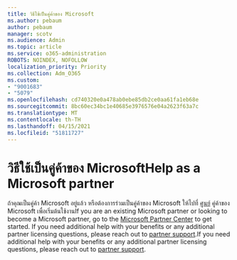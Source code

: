 ```yaml
---
title: วิธีใช้เป็นคู่ค้าของ Microsoft
ms.author: pebaum
author: pebaum
manager: scotv
ms.audience: Admin
ms.topic: article
ms.service: o365-administration
ROBOTS: NOINDEX, NOFOLLOW
localization_priority: Priority
ms.collection: Adm_O365
ms.custom:
- "9001683"
- "5079"
ms.openlocfilehash: cd740320e0a478ab0ebe85db2ce0aa61fa1eb68e
ms.sourcegitcommit: 8bc60ec34bc1e40685e3976576e04a2623f63a7c
ms.translationtype: MT
ms.contentlocale: th-TH
ms.lasthandoff: 04/15/2021
ms.locfileid: "51811727"
---
```

# <a name="help-as-a-microsoft-partner"></a><span data-ttu-id="bc008-102">วิธีใช้เป็นคู่ค้าของ Microsoft</span><span class="sxs-lookup"><span data-stu-id="bc008-102">Help as a Microsoft partner</span></span>

<span data-ttu-id="bc008-103">ถ้าคุณเป็นคู่ค้า Microsoft อยู่แล้ว หรือต้องการร่วมเป็นคู่ค้าของ Microsoft ให้ไปที่ [ศูนย์](https://support.microsoft.com/help/4499930/partner-center-overview) คู่ค้าของ Microsoft เพื่อเริ่มต้นใช้งาน</span><span class="sxs-lookup"><span data-stu-id="bc008-103">If you are an existing Microsoft partner or looking to become a Microsoft partner, go to the [Microsoft Partner Center](https://support.microsoft.com/help/4499930/partner-center-overview) to get started.</span></span> <span data-ttu-id="bc008-104">If you need additional help with your benefits or any additional partner licensing questions, please reach out to [partner support](https://aka.ms/partnersupport).</span><span class="sxs-lookup"><span data-stu-id="bc008-104">If you need additional help with your benefits or any additional partner licensing questions, please reach out to [partner support](https://aka.ms/partnersupport).</span></span>
